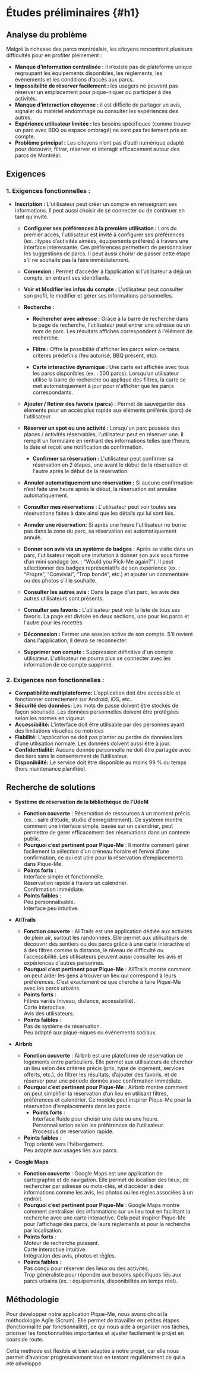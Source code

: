 # Études préliminaires {#h1}

## **Analyse du problème**

Malgré la richesse des parcs montréalais, les citoyens rencontrent plusieurs difficultés pour en profiter pleinement :

- **Manque d’information centralisée :** il n’existe pas de plateforme unique regroupant les équipements disponibles, les règlements, les événements et les conditions d’accès aux parcs.
- **Impossibilité de réserver facilement :** les usagers ne peuvent pas réserver un emplacement pour pique-niquer ou participer à des activités.
- **Manque d’interaction citoyenne :** il est difficile de partager un avis, signaler du matériel endommagé ou consulter les expériences des autres.
- **Expérience utilisateur limitée :** les besoins spécifiques (comme trouver un parc avec BBQ ou espace ombragé) ne sont pas facilement pris en compte.
- **Problème principal :**
Les citoyens n’ont pas d’outil numérique adapté pour découvrir, filtrer, réserver et interagir efficacement autour des parcs de Montréal.

## **Exigences**

### 1. Exigences fonctionnelles :
- **Inscription :** L'utilisateur peut créer un compte en renseignant ses informations. Il peut aussi choisir de se connecter ou de continuer en tant qu'invité.

    - **Configurer ses préférences à la première utilisation :**
      Lors du premier accès, l'utilisateur est invité à configurer ses préférences (ex. : types d’activités aimées, équipements préférés) à travers une interface intéressante. Ces préférences permettent de personnaliser les suggestions de parcs.
      Il peut aussi choisir de passer cette étape s’il ne souhaite pas la faire immédiatement.

  - **Connexion :** Permet d’accéder à l’application si l’utilisateur a déjà un compte, en entrant ses identifiants.

  - **Voir et Modifier les infos du compte :** L'utilisateur peut consulter son profil, le modifier et gérer ses informations personnelles.

  - **Recherche :**

      - **Rechercher avec adresse :**
        Grâce à la barre de recherche dans la page de recherche, l'utilisateur peut entrer une adresse ou un nom de parc. Les résultats affichés correspondent à l'élément de recherche.

      - **Filtre :**
        Offre la possibilité d'afficher les parcs selon certains critères prédefinis (feu autorisé, BBQ présent, etc).

      - **Carte interactive dynamique :**
        Une carte est affichée avec tous les parcs disponibles (ex. : 500 parcs). Lorsqu’un utilisateur utilise la barre de recherche ou applique des filtres, la carte se met automatiquement à jour pour n'afficher que les parcs correspondants.

  - **Ajouter / Retirer des favoris (parcs) :** Permet de sauvegarder des éléments pour un accès plus rapide aux éléments préférés (parc) de l'utilisateur.

  - **Réserver un spot ou une activité :** Lorsqu'un parc possède des places / activités réservables, l'utilisateur peut en réserver une. Il remplit un formulaire en rentrant des informations telles que l'heure, la date et reçoit une notification de confirmation.

      - **Confirmer sa réservation :**
        L'utilisateur peut confirmer sa réservation en 2 étapes, une avant le début de la réservation et l'autre après le début de la réservation.

  - **Annuler automatiquement une réservation :** Si aucune confirmation n’est faite une heure après le début, la réservation est annulée automatiquement.

  - **Consulter mes réservations :** L'utilisateur peut voir toutes ses réservations faites à date ainsi que les détails qui lui sont liés.

  - **Annuler une réservation:** Si après une heure l'utilisateur ne borne pas dans la zone du parc, sa réservation est automatiquement annulé.

  - **Donner son avis via un système de badges :** Après sa visite dans un parc, l'utilisateur reçoit une invitation à donner son avis sous forme d’un mini sondage (ex. : “Would you Pick-Me again?”). Il peut sélectionner des badges représentatifs de son expérience (ex. : “Propre”, “Convivial”, “Trop bondé”, etc.) et ajouter un commentaire ou des photos s’il le souhaite.

  - **Consulter les autres avis :** Dans la page d'un parc, les avis des autres utilisateurs sont présents.

  - **Consulter ses favoris :** L'utilisateur peut voir la liste de tous ses favoris. La page est divisée en deux sections, une pour les parcs et l'autre pour les recettes.

  - **Déconnexion :** Fermer une session active de son compte. S'il revient dans l'application, il devra se reconnecter.
 
  - **Supprimer son compte :** Suppression définitive d'un compte utilisateur. L'utilisateur ne pourra plus se connecter avec les information de ce compte supprimé.

### 2. Exigences non fonctionnelles :
  - **Compatibilité multiplateforme:** L’application doit être accessible et fonctionner correctement sur Android, iOS, etc..
  - **Sécurité des données:** Les mots de passe doivent être stockés de façon sécurisée. Les données personnelles doivent être protégées selon les normes en vigueur.
  - **Accessibilité:** L’interface doit être utilisable par des personnes ayant des limitations visuelles ou motrices
  - **Fiabilité:** L'application ne doit pas planter ou perdre de données lors d’une utilisation normale. Les données doivent aussi être à jour.
  - **Confidentialité:** Aucune donnée personnelle ne doit être partagée avec des tiers sans le consentement de l’utilisateur.
  - **Disponibilité:** Le service doit être disponible au moins 99 % du temps (hors maintenance planifiée).

## **Recherche de solutions**

- **Système de réservation de la bibliothèque de l’UdeM**
    - **Fonction couverte** : Réservation de ressources à un moment précis (ex. : salle d’étude, studio d'enregistrement). Ce système montre comment une interface simple, basée sur un calendrier, peut permettre de gérer efficacement des réservations dans un contexte public.
    - **Pourquoi c’est pertinent pour Pique-Me** : Il montre comment gérer facilement la sélection d’un créneau horaire et l’envoi d’une confirmation, ce qui est utile pour la réservation d’emplacements dans Pique-Me.
    - **Points forts** :  
      Interface simple et fonctionnelle.  
      Réservation rapide à travers un calendrier.  
      Confirmation immédiate.
    - **Points faibles** :  
      Peu personnalisable.  
      Interface peu intuitive.

- **AllTrails**
    - **Fonction couverte** : AllTrails est une application dédiée aux activités de plein air, surtout les randonnées. Elle permet aux utilisateurs de découvrir des sentiers ou des parcs grâce à une carte interactive et à des filtres comme la distance, le niveau de difficulté ou l’accessibilité. Les utilisateurs peuvent aussi consulter les avis et expériences d'autres personnes.
    - **Pourquoi c’est pertinent pour Pique-Me** : AllTrails montre comment on peut aider les gens à trouver un lieu qui correspond à leurs préférences. C’est exactement ce que cherche à faire Pique-Me avec les parcs urbains.
    - **Points forts** :  
      Filtres variés (niveau, distance, accessibilité).  
      Carte interactive.  
      Avis des utilisateurs.
    - **Points faibles** :  
      Pas de système de réservation.  
      Peu adapté aux pique-niques ou événements sociaux.

- **Airbnb**
    - **Fonction couverte** : Airbnb est une plateforme de réservation de logements entre particuliers. Elle permet aux utilisateurs de chercher un lieu selon des critères précis (prix, type de logement, services offerts, etc.), de filtrer les résultats, d’ajouter des favoris, et de réserver pour une période donnée avec confirmation immédiate.
    - **Pourquoi c’est pertinent pour Pique-Me** : Airbnb montre comment on peut simplifier la réservation d’un lieu en utilisant filtres, préférences et calendrier. Ce modèle peut inspirer Pique-Me pour la réservation d’emplacements dans les parcs.
      - **Points forts** :  
      Interface fluide pour choisir une date ou une heure.  
          Personnalisation selon les préférences de l’utilisateur.  
          Processus de réservation rapide.
    - **Points faibles** :  
      Trop orienté vers l’hébergement.  
      Peu adapté aux usages liés aux parcs.

- **Google Maps**
    - **Fonction couverte** : Google Maps est une application de cartographie et de navigation. Elle permet de localiser des lieux, de rechercher par adresse ou mots-clés, et d’accéder à des informations comme les avis, les photos ou les règles associées à un endroit.
    - **Pourquoi c’est pertinent pour Pique-Me** : Google Maps montre comment centraliser des informations sur un lieu tout en facilitant la recherche avec une carte interactive. Cela peut inspirer Pique-Me pour l’affichage des parcs, de leurs règlements et pour la recherche par localisation.
    - **Points forts** :  
      Moteur de recherche puissant.  
      Carte interactive intuitive.  
      Intégration des avis, photos et règles.
    - **Points faibles** :  
      Pas conçu pour réserver des lieux ou des activités.  
      Trop généraliste pour répondre aux besoins spécifiques liés aux parcs urbains (ex. : équipements, disponibilités en temps réel).


## **Méthodologie**
Pour développer notre application Pique-Me, nous avons choisi la méthodologie Agile (Scrum). Elle permet de travailler en petites étapes (fonctionnalité par fonctionnalité), ce qui nous aide à organiser nos tâches, prioriser les fonctionnalités importantes et ajuster facilement le projet en cours de route.

Cette méthode est flexible et bien adaptée à notre projet, car elle nous permet d’avancer progressivement tout en testant régulièrement ce qui a été développé.

